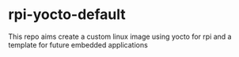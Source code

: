 # rpi-yocto-default
This repo aims create a custom linux image using yocto for rpi and a template for future embedded applications

